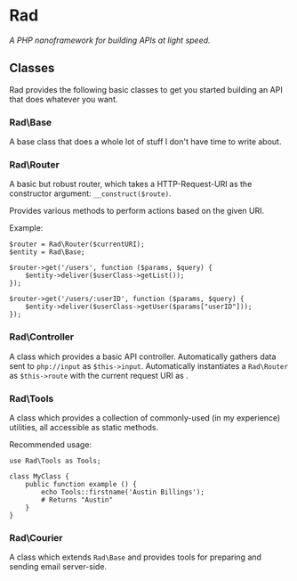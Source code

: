 # Rad

_A PHP nanoframework for building APIs at light speed._

## Classes

Rad provides the following basic classes to get you started building an API that does whatever you want.

### Rad\Base

A base class that does a whole lot of stuff I don't have time to write about.

### Rad\Router

A basic but robust router, which takes a HTTP-Request-URI as the constructor argument: `__construct($route)`.

Provides various methods to perform actions based on the given URI.

Example:

	$router = Rad\Router($currentURI);
	$entity = Rad\Base;

	$router->get('/users', function ($params, $query) {
		$entity->deliver($userClass->getList());
	});

	$router->get('/users/:userID', function ($params, $query) {
		$entity->deliver($userClass->getUser($params["userID"]));
	});

### Rad\Controller

A class which provides a basic API controller. Automatically gathers data sent to `php://input` as `$this->input`. Automatically instantiates a `Rad\Router` as `$this->route` with the current request URI as .

### Rad\Tools

A class which provides a collection of commonly-used (in my experience) utilities, all accessible as static methods.

Recommended usage:

	use Rad\Tools as Tools;

	class MyClass {
		public function example () {
			echo Tools::firstname('Austin Billings');
			# Returns "Austin"
		}
	}


### Rad\Courier

A class which extends `Rad\Base` and provides tools for preparing and sending email server-side.
